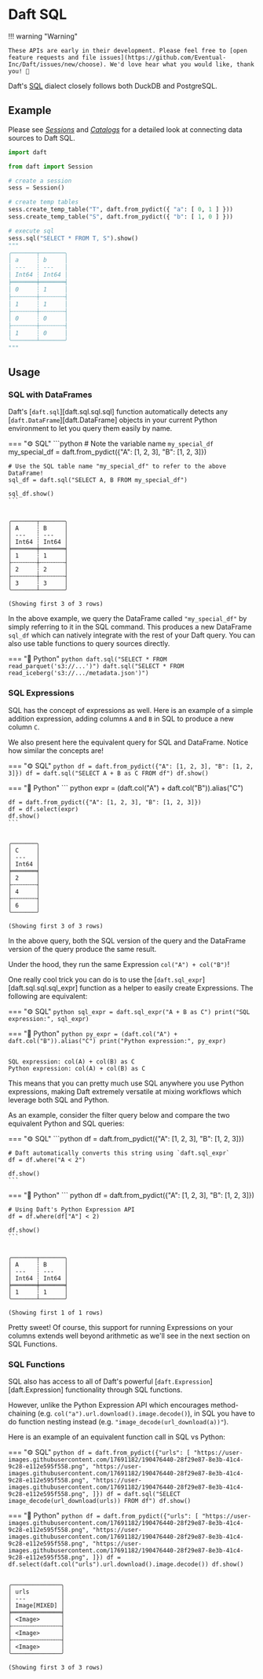 # Daft SQL

!!! warning "Warning"

    These APIs are early in their development. Please feel free to [open feature requests and file issues](https://github.com/Eventual-Inc/Daft/issues/new/choose). We'd love hear what you would like, thank you! 🤘

Daft's [SQL](https://en.wikipedia.org/wiki/SQL) dialect closely follows both DuckDB and PostgreSQL.

## Example

Please see [*Sessions*](../sessions.md) and [*Catalogs*](../catalogs.md) for a detailed look at connecting data sources to Daft SQL.

```python
import daft

from daft import Session

# create a session
sess = Session()

# create temp tables
sess.create_temp_table("T", daft.from_pydict({ "a": [ 0, 1 ] }))
sess.create_temp_table("S", daft.from_pydict({ "b": [ 1, 0 ] }))

# execute sql
sess.sql("SELECT * FROM T, S").show()
"""
╭───────┬───────╮
│ a     ┆ b     │
│ ---   ┆ ---   │
│ Int64 ┆ Int64 │
╞═══════╪═══════╡
│ 0     ┆ 1     │
├╌╌╌╌╌╌╌┼╌╌╌╌╌╌╌┤
│ 1     ┆ 1     │
├╌╌╌╌╌╌╌┼╌╌╌╌╌╌╌┤
│ 0     ┆ 0     │
├╌╌╌╌╌╌╌┼╌╌╌╌╌╌╌┤
│ 1     ┆ 0     │
╰───────┴───────╯
"""
```

## Usage

### SQL with DataFrames

Daft's [`daft.sql`][daft.sql.sql.sql] function automatically detects any [`daft.DataFrame`][daft.DataFrame] objects in your current Python environment to let you query them easily by name.

=== "⚙️ SQL"
    ```python
    # Note the variable name `my_special_df`
    my_special_df = daft.from_pydict({"A": [1, 2, 3], "B": [1, 2, 3]})

    # Use the SQL table name "my_special_df" to refer to the above DataFrame!
    sql_df = daft.sql("SELECT A, B FROM my_special_df")

    sql_df.show()
    ```

``` {title="Output"}

╭───────┬───────╮
│ A     ┆ B     │
│ ---   ┆ ---   │
│ Int64 ┆ Int64 │
╞═══════╪═══════╡
│ 1     ┆ 1     │
├╌╌╌╌╌╌╌┼╌╌╌╌╌╌╌┤
│ 2     ┆ 2     │
├╌╌╌╌╌╌╌┼╌╌╌╌╌╌╌┤
│ 3     ┆ 3     │
╰───────┴───────╯

(Showing first 3 of 3 rows)
```

In the above example, we query the DataFrame called `"my_special_df"` by simply referring to it in the SQL command. This produces a new DataFrame `sql_df` which can natively integrate with the rest of your Daft query. You can also use table functions to query sources directly.

=== "🐍 Python"
    ```python
    daft.sql("SELECT * FROM read_parquet('s3://...')")
    daft.sql("SELECT * FROM read_iceberg('s3://.../metadata.json')")
    ```

### SQL Expressions

SQL has the concept of expressions as well. Here is an example of a simple addition expression, adding columns `A` and `B` in SQL to produce a new column `C`.

We also present here the equivalent query for SQL and DataFrame. Notice how similar the concepts are!

=== "⚙️ SQL"
    ```python
    df = daft.from_pydict({"A": [1, 2, 3], "B": [1, 2, 3]})
    df = daft.sql("SELECT A + B as C FROM df")
    df.show()
    ```

=== "🐍 Python"
    ``` python
    expr = (daft.col("A") + daft.col("B")).alias("C")

    df = daft.from_pydict({"A": [1, 2, 3], "B": [1, 2, 3]})
    df = df.select(expr)
    df.show()
    ```

``` {title="Output"}

╭───────╮
│ C     │
│ ---   │
│ Int64 │
╞═══════╡
│ 2     │
├╌╌╌╌╌╌╌┤
│ 4     │
├╌╌╌╌╌╌╌┤
│ 6     │
╰───────╯

(Showing first 3 of 3 rows)
```

In the above query, both the SQL version of the query and the DataFrame version of the query produce the same result.

Under the hood, they run the same Expression `col("A") + col("B")`!

One really cool trick you can do is to use the [`daft.sql_expr`][daft.sql.sql.sql_expr] function as a helper to easily create Expressions. The following are equivalent:

=== "⚙️ SQL"
    ```python
    sql_expr = daft.sql_expr("A + B as C")
    print("SQL expression:", sql_expr)
    ```

=== "🐍 Python"
    ``` python
    py_expr = (daft.col("A") + daft.col("B")).alias("C")
    print("Python expression:", py_expr)
    ```

``` {title="Output"}

SQL expression: col(A) + col(B) as C
Python expression: col(A) + col(B) as C
```

This means that you can pretty much use SQL anywhere you use Python expressions, making Daft extremely versatile at mixing workflows which leverage both SQL and Python.

As an example, consider the filter query below and compare the two equivalent Python and SQL queries:

=== "⚙️ SQL"
    ```python
    df = daft.from_pydict({"A": [1, 2, 3], "B": [1, 2, 3]})

    # Daft automatically converts this string using `daft.sql_expr`
    df = df.where("A < 2")

    df.show()
    ```

=== "🐍 Python"
    ``` python
    df = daft.from_pydict({"A": [1, 2, 3], "B": [1, 2, 3]})

    # Using Daft's Python Expression API
    df = df.where(df["A"] < 2)

    df.show()
    ```

``` {title="Output"}

╭───────┬───────╮
│ A     ┆ B     │
│ ---   ┆ ---   │
│ Int64 ┆ Int64 │
╞═══════╪═══════╡
│ 1     ┆ 1     │
╰───────┴───────╯

(Showing first 1 of 1 rows)
```

Pretty sweet! Of course, this support for running Expressions on your columns extends well beyond arithmetic as we'll see in the next section on SQL Functions.

### SQL Functions

SQL also has access to all of Daft's powerful [`daft.Expression`][daft.Expression] functionality through SQL functions.

However, unlike the Python Expression API which encourages method-chaining (e.g. `col("a").url.download().image.decode()`), in SQL you have to do function nesting instead (e.g. `"image_decode(url_download(a))"`).

<!-- !!! note "Note"

    A full catalog of the available SQL Functions in Daft is available in the [`SQL API Docs`](../api/sql.md).

    Note that it closely mirrors the Python API, with some function naming differences vs the available Python methods.
    We also have some aliased functions for ANSI SQL-compliance or familiarity to users coming from other common SQL dialects such as PostgreSQL and SparkSQL to easily find their functionality. -->

<!-- todo(docs - cc) check with conner on how we want to populate sql functions -->

Here is an example of an equivalent function call in SQL vs Python:

=== "⚙️ SQL"
    ```python
    df = daft.from_pydict({"urls": [
        "https://user-images.githubusercontent.com/17691182/190476440-28f29e87-8e3b-41c4-9c28-e112e595f558.png",
        "https://user-images.githubusercontent.com/17691182/190476440-28f29e87-8e3b-41c4-9c28-e112e595f558.png",
        "https://user-images.githubusercontent.com/17691182/190476440-28f29e87-8e3b-41c4-9c28-e112e595f558.png",
    ]})
    df = daft.sql("SELECT image_decode(url_download(urls)) FROM df")
    df.show()
    ```

=== "🐍 Python"
    ``` python
    df = daft.from_pydict({"urls": [
        "https://user-images.githubusercontent.com/17691182/190476440-28f29e87-8e3b-41c4-9c28-e112e595f558.png",
        "https://user-images.githubusercontent.com/17691182/190476440-28f29e87-8e3b-41c4-9c28-e112e595f558.png",
        "https://user-images.githubusercontent.com/17691182/190476440-28f29e87-8e3b-41c4-9c28-e112e595f558.png",
    ]})
    df = df.select(daft.col("urls").url.download().image.decode())
    df.show()
    ```

``` {title="Output"}

╭──────────────╮
│ urls         │
│ ---          │
│ Image[MIXED] │
╞══════════════╡
│ <Image>      │
├╌╌╌╌╌╌╌╌╌╌╌╌╌╌┤
│ <Image>      │
├╌╌╌╌╌╌╌╌╌╌╌╌╌╌┤
│ <Image>      │
╰──────────────╯

(Showing first 3 of 3 rows)
```
